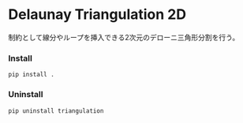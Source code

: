 # Delaunay Triangulation 2D
制約として線分やループを挿入できる2次元のデローニ三角形分割を行う。

###  Install
```
pip install .
```

### Uninstall
```
pip uninstall triangulation
```